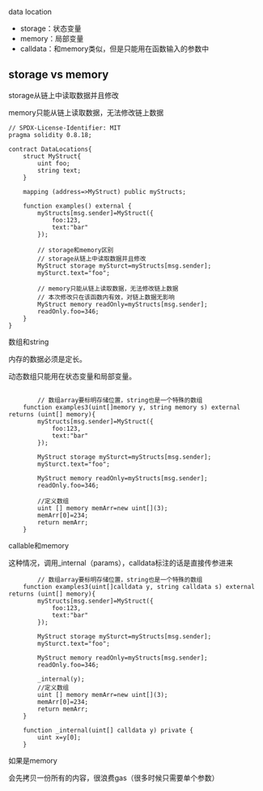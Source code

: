 data location

- storage：状态变量
- memory：局部变量
- calldata：和memory类似，但是只能用在函数输入的参数中



## storage vs memory

storage从链上中读取数据并且修改

memory只能从链上读取数据，无法修改链上数据

```solidity
// SPDX-License-Identifier: MIT
pragma solidity 0.8.18;

contract DataLocations{
    struct MyStruct{
        uint foo;
        string text;
    }

    mapping (address=>MyStruct) public myStructs;

    function examples() external {
        myStructs[msg.sender]=MyStruct({
            foo:123,
            text:"bar"
        });

        // storage和memory区别
        // storage从链上中读取数据并且修改
        MyStruct storage mySturct=myStructs[msg.sender];
        mySturct.text="foo";

        // memory只能从链上读取数据，无法修改链上数据
        // 本次修改只在该函数内有效，对链上数据无影响
        MyStruct memory readOnly=myStructs[msg.sender];
        readOnly.foo=346;
    }
}
```



数组和string

内存的数据必须是定长。

动态数组只能用在状态变量和局部变量。

```solidity

        // 数组array要标明存储位置，string也是一个特殊的数组
    function examples3(uint[]memory y, string memory s) external returns (uint[] memory){
        myStructs[msg.sender]=MyStruct({
            foo:123,
            text:"bar"
        });

        MyStruct storage mySturct=myStructs[msg.sender];
        mySturct.text="foo";

        MyStruct memory readOnly=myStructs[msg.sender];
        readOnly.foo=346;

        //定义数组
        uint [] memory memArr=new uint[](3);
        memArr[0]=234;
        return memArr;
    }
```



callable和memory

这种情况，调用_internal（params），calldata标注的话是直接传参进来

```
        // 数组array要标明存储位置，string也是一个特殊的数组
    function examples3(uint[]calldata y, string calldata s) external returns (uint[] memory){
        myStructs[msg.sender]=MyStruct({
            foo:123,
            text:"bar"
        });

        MyStruct storage mySturct=myStructs[msg.sender];
        mySturct.text="foo";

        MyStruct memory readOnly=myStructs[msg.sender];
        readOnly.foo=346;

        _internal(y);
        //定义数组
        uint [] memory memArr=new uint[](3);
        memArr[0]=234;
        return memArr;
    }

    function _internal(uint[] calldata y) private {
        uint x=y[0];
    }
```

如果是memory

会先拷贝一份所有的内容，很浪费gas（很多时候只需要单个参数）